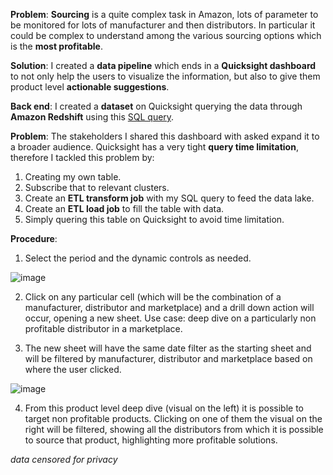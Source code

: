 **Problem**: **Sourcing** is a quite complex task in Amazon, lots of parameter to be monitored for lots of manufacturer and then distributors. In particular it could be complex to understand among the various sourcing options which is the **most profitable**.

**Solution**: I created a **data pipeline** which ends in a **Quicksight dashboard** to not only help the users to visualize the information, but also to give them product level **actionable suggestions**.

**Back end**: I created a **dataset** on Quicksight querying the data through **Amazon Redshift** using this [SQL query](https://github.com/pietro-fantini/Distributors-Profitability-Dashboard/blob/main/SQL_query).

**Problem**: The stakeholders I shared this dashboard with asked expand it to a broader audience. Quicksight has a very tight **query time limitation**, therefore I tackled this problem by:
1. Creating my own table.
2. Subscribe that to relevant clusters.
3. Create an **ETL transform job** with my SQL query to feed the data lake.
4. Create an **ETL load job** to fill the table with data.
5. Simply quering this table on Quicksight to avoid time limitation.

**Procedure**:
1. Select the period and the dynamic controls as needed.

![image](https://github.com/pietro-fantini/Distributors-Profitability-Dashboard/assets/136325329/9bdc83d9-b321-4806-a459-9937cd18ac70)

2. Click on any particular cell (which will be the combination of a manufacturer, distributor and marketplace) and a drill down action will occur, opening a new sheet. Use case: deep dive on a particularly non profitable distributor in a marketplace.

3. The new sheet will have the same date filter as the starting sheet and will be filtered by manufacturer, distributor and marketplace based on where the user clicked.

![image](https://github.com/pietro-fantini/Distributors-Profitability-Dashboard/assets/136325329/e4acd0bf-b491-4712-aa56-e4ebf51e6bcd)

4. From this product level deep dive (visual on the left) it is possible to target non profitable products. Clicking on one of them the visual on the right will be filtered, showing all the distributors from which it is possible to source that product, highlighting more profitable solutions.

*data censored for privacy*
